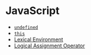 # JavaScript

* [`undefined`](./JavaScript/undefined.md)
* [`this`](./JavaScript/this.md)
* [Lexical Environment](./JavaScript/lexical-environment.md)
* [Logical Assignment Operator](./JavaScript/logical-assignment-operator.md)
